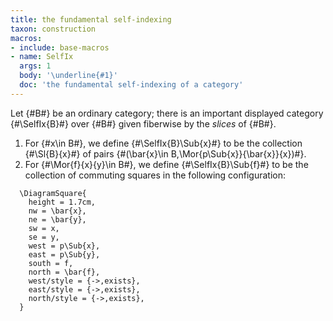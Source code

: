```yaml
---
title: the fundamental self-indexing
taxon: construction
macros:
- include: base-macros
- name: SelfIx
  args: 1
  body: '\underline{#1}'
  doc: 'the fundamental self-indexing of a category'
---
```


Let {#B#} be an ordinary category; there is an important displayed category {#\SelfIx{B}#} over {#B#} given fiberwise by the *slices* of {#B#}.
1. For {#x\in B#}, we define {#\SelfIx{B}\Sub{x}#} to be the collection {#\Sl{B}{x}#} of pairs {#(\bar{x}\in B,\Mor{p\Sub{x}}{\bar{x}}{x})#}.
2. For {#\Mor{f}{x}{y}\in B#}, we define {#\SelfIx{B}\Sub{f}#} to be the collection of commuting squares in the following configuration:

```render-latex
  \DiagramSquare{
    height = 1.7cm,
    nw = \bar{x},
    ne = \bar{y},
    sw = x,
    se = y,
    west = p\Sub{x},
    east = p\Sub{y},
    south = f,
    north = \bar{f},
    west/style = {->,exists},
    east/style = {->,exists},
    north/style = {->,exists},
  }
```
